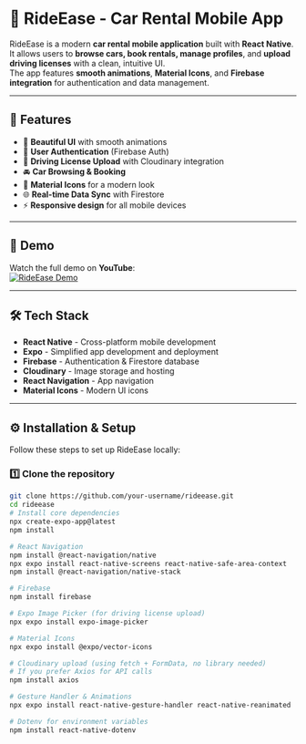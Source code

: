 # 🚗 RideEase - Car Rental Mobile App

RideEase is a modern **car rental mobile application** built with **React Native**.  
It allows users to **browse cars, book rentals, manage profiles**, and **upload driving licenses** with a clean, intuitive UI.  
The app features **smooth animations**, **Material Icons**, and **Firebase integration** for authentication and data management.

---

## 🌟 Features

- 📱 **Beautiful UI** with smooth animations  
- 🔑 **User Authentication** (Firebase Auth)  
- 📄 **Driving License Upload** with Cloudinary integration  
- 🚘 **Car Browsing & Booking**  
- 🎨 **Material Icons** for a modern look  
- 🌐 **Real-time Data Sync** with Firestore  
- ⚡ **Responsive design** for all mobile devices  

---

## 🎥 Demo

Watch the full demo on **YouTube**:  
[![RideEase Demo](https://img.youtube.com/vi/ZhiF-HsnPAY/0.jpg)](https://youtu.be/ZhiF-HsnPAY?si=goz-NCc-cwPN_smw)

---

## 🛠️ Tech Stack

- **React Native** - Cross-platform mobile development  
- **Expo** - Simplified app development and deployment  
- **Firebase** - Authentication & Firestore database  
- **Cloudinary** - Image storage and hosting  
- **React Navigation** - App navigation  
- **Material Icons** - Modern UI icons

---

## ⚙️ Installation & Setup

Follow these steps to set up RideEase locally:

### **1️⃣ Clone the repository**
```bash
git clone https://github.com/your-username/rideease.git
cd rideease
# Install core dependencies
npx create-expo-app@latest
npm install

# React Navigation
npm install @react-navigation/native
npx expo install react-native-screens react-native-safe-area-context
npm install @react-navigation/native-stack

# Firebase
npm install firebase

# Expo Image Picker (for driving license upload)
npx expo install expo-image-picker

# Material Icons
npx expo install @expo/vector-icons

# Cloudinary upload (using fetch + FormData, no library needed)
# If you prefer Axios for API calls
npm install axios

# Gesture Handler & Animations
npx expo install react-native-gesture-handler react-native-reanimated

# Dotenv for environment variables
npm install react-native-dotenv
